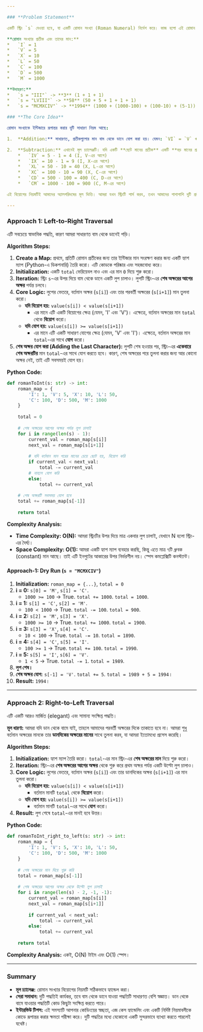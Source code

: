 ```yaml
---

### **Problem Statement**

একটি স্ট্রিং `s` দেওয়া হবে, যা একটি রোমান সংখ্যা (Roman Numeral) নির্দেশ করে। কাজ হলো এই রোমান সংখ্যাটিকে ইন্টিজারে (Integer) রূপান্তর করা।

**রোমান সংখ্যার প্রতীক এবং তাদের মান:**
*   `I` = 1
*   `V` = 5
*   `X` = 10
*   `L` = 50
*   `C` = 100
*   `D` = 500
*   `M` = 1000

**উদাহরণ:**
*   `s = "III"` -> **3** (1 + 1 + 1)
*   `s = "LVIII"` -> **58** (50 + 5 + 1 + 1 + 1)
*   `s = "MCMXCIV"` -> **1994** (1000 + (1000-100) + (100-10) + (5-1))

### **The Core Idea**

রোমান সংখ্যাকে ইন্টিজারে রূপান্তর করার দুটি সাধারণ নিয়ম আছে:

1.  **Addition:** সাধারণত, প্রতীকগুলোর মান বাম থেকে ডানে যোগ করা হয়। যেমন: `VI` = `V` + `I` = 5 + 1 = 6। `XXI` = `X` + `X` + `I` = 10 + 10 + 1 = 21।

2.  **Subtraction:** এখানেই মূল চ্যালেঞ্জটি। যদি একটি **ছোট মানের প্রতীক** একটি **বড় মানের প্রতীকের আগে** বসে, তবে ছোট মানটি বড় মান থেকে বিয়োগ করা হয়।
    *   `IV` = 5 - 1 = 4 (I, V-এর আগে)
    *   `IX` = 10 - 1 = 9 (I, X-এর আগে)
    *   `XL` = 50 - 10 = 40 (X, L-এর আগে)
    *   `XC` = 100 - 10 = 90 (X, C-এর আগে)
    *   `CD` = 500 - 100 = 400 (C, D-এর আগে)
    *   `CM` = 1000 - 100 = 900 (C, M-এর আগে)

এই বিয়োগের নিয়মটিই আমাদের অ্যালগরিদমের মূল ভিত্তি। আমরা যখন স্ট্রিংটি পার্স করব, তখন আমাদের পাশাপাশি দুটি প্রতীকের মান তুলনা করতে হবে।

---
```


### **Approach 1: Left-to-Right Traversal**

এটি সবচেয়ে স্বাভাবিক পদ্ধতি, কারণ আমরা সাধারণত বাম থেকে ডানেই পড়ি।

**Algorithm Steps:**
1.  **Create a Map:** প্রথমে, প্রতিটি রোমান প্রতীকের জন্য তার ইন্টিজার মান সংরক্ষণ করার জন্য একটি হ্যাশ ম্যাপ (Python-এ ডিকশনারি) তৈরি করো। এটি কোডকে পরিষ্কার এবং সহজবোধ্য করে।
2.  **Initialization:** একটি `total` ভেরিয়েবল নাও এবং এর মান `0` দিয়ে শুরু করো।
3.  **Iteration:** স্ট্রিং `s`-এর উপর দিয়ে বাম থেকে ডানে একটি লুপ চালাও। লুপটি স্ট্রিং-এর **শেষ অক্ষরের আগের অক্ষর** পর্যন্ত চলবে।
4.  **Core Logic:** লুপের ভেতরে, বর্তমান অক্ষর (`s[i]`) এবং তার পরবর্তী অক্ষরের (`s[i+1]`) মান তুলনা করো।
    *   **যদি বিয়োগ হয়:** `value(s[i]) < value(s[i+1])`
        *   এর মানে এটি একটি বিয়োগের ক্ষেত্র (যেমন, 'I' এবং 'V')। এক্ষেত্রে, বর্তমান অক্ষরের মান `total` থেকে **বিয়োগ** করো।
    *   **যদি যোগ হয়:** `value(s[i]) >= value(s[i+1])`
        *   এর মানে এটি একটি সাধারণ যোগের ক্ষেত্র (যেমন, 'V' এবং 'I')। এক্ষেত্রে, বর্তমান অক্ষরের মান `total`-এর সাথে **যোগ** করো।
5.  **শেষ অক্ষর যোগ করা (Adding the Last Character):** লুপটি শেষ হওয়ার পর, স্ট্রিং-এর **একেবারে শেষ অক্ষরটির** মান `total`-এর সাথে যোগ করতে হবে। কারণ, শেষ অক্ষরের পরে তুলনা করার জন্য আর কোনো অক্ষর নেই, তাই এটি সবসময়ই যোগ হয়।

**Python Code:**
```python
def romanToInt(s: str) -> int:
    roman_map = {
        'I': 1, 'V': 5, 'X': 10, 'L': 50,
        'C': 100, 'D': 500, 'M': 1000
    }
    
    total = 0
    
    # শেষ অক্ষরের আগের অক্ষর পর্যন্ত লুপ চালাই
    for i in range(len(s) - 1):
        current_val = roman_map[s[i]]
        next_val = roman_map[s[i+1]]
        
        # যদি বর্তমান মান পরের মানের চেয়ে ছোট হয়, বিয়োগ করি
        if current_val < next_val:
            total -= current_val
        # নাহলে যোগ করি
        else:
            total += current_val
            
    # শেষ অক্ষরটি সবসময় যোগ হবে
    total += roman_map[s[-1]]
    
    return total

```

**Complexity Analysis:**
*   **Time Complexity: O(N):** আমরা স্ট্রিংটির উপর দিয়ে মাত্র একবার লুপ চালাই, যেখানে N হলো স্ট্রিং-এর দৈর্ঘ্য।
*   **Space Complexity: O(1):** আমরা একটি হ্যাশ ম্যাপ ব্যবহার করছি, কিন্তু এতে মাত্র ৭টি ধ্রুবক (constant) মান আছে। তাই এটি ইনপুটের আকারের উপর নির্ভরশীল নয়। স্পেস কমপ্লেক্সিটি কনস্ট্যান্ট।

#### **Approach-1: Dry Run (`s = "MCMXCIV"`)**
1.  **Initialization:** `roman_map = {...}`, `total = 0`
2.  **i = 0:** `s[0] = 'M'`, `s[1] = 'C'`.
    *   `1000 >= 100` -> True. `total += 1000`. `total = 1000`.
3.  **i = 1:** `s[1] = 'C'`, `s[2] = 'M'`.
    *   `100 < 1000` -> True. `total -= 100`. `total = 900`.
4.  **i = 2:** `s[2] = 'M'`, `s[3] = 'X'`.
    *   `1000 >= 10` -> True. `total += 1000`. `total = 1900`.
5.  **i = 3:** `s[3] = 'X'`, `s[4] = 'C'`.
    *   `10 < 100` -> True. `total -= 10`. `total = 1890`.
6.  **i = 4:** `s[4] = 'C'`, `s[5] = 'I'`.
    *   `100 >= 1` -> True. `total += 100`. `total = 1990`.
7.  **i = 5:** `s[5] = 'I'`, `s[6] = 'V'`.
    *   `1 < 5` -> True. `total -= 1`. `total = 1989`.
8.  **লুপ শেষ।**
9.  **শেষ অক্ষর যোগ:** `s[-1] = 'V'`. `total += 5`. `total = 1989 + 5 = 1994`।
10. **Result:** `1994`।

---

### **Approach 2: Right-to-Left Traversal**

এটি একটি আরও মার্জিত (elegant) এবং সামান্য সংক্ষিপ্ত পদ্ধতি।

**মূল ধারণা:**
আমরা যদি ডান থেকে বামে যাই, তাহলে আমাদের পরবর্তী অক্ষরের দিকে তাকাতে হবে না। আমরা শুধু বর্তমান অক্ষরের মানকে তার **ডানদিকের অক্ষরের মানের** সাথে তুলনা করব, যা আমরা ইতোমধ্যে প্রসেস করেছি।

**Algorithm Steps:**
1.  **Initialization:** হ্যাশ ম্যাপ তৈরি করো। `total`-এর মান স্ট্রিং-এর **শেষ অক্ষরের মান** দিয়ে শুরু করো।
2.  **Iteration:** স্ট্রিং-এর **শেষ অক্ষরের আগের অক্ষর** থেকে শুরু করে প্রথম অক্ষর পর্যন্ত একটি উল্টো লুপ চালাও।
3.  **Core Logic:** লুপের ভেতরে, বর্তমান অক্ষর (`s[i]`) এবং তার ডানদিকের অক্ষর (`s[i+1]`) এর মান তুলনা করো।
    *   **যদি বিয়োগ হয়:** `value(s[i]) < value(s[i+1])`
        *   বর্তমান মানটি `total` থেকে **বিয়োগ** করো।
    *   **যদি যোগ হয়:** `value(s[i]) >= value(s[i+1])`
        *   বর্তমান মানটি `total`-এর সাথে **যোগ** করো।
4.  **Result:** লুপ শেষে `total`-এর মানই হবে উত্তর।

**Python Code:**
```python
def romanToInt_right_to_left(s: str) -> int:
    roman_map = {
        'I': 1, 'V': 5, 'X': 10, 'L': 50,
        'C': 100, 'D': 500, 'M': 1000
    }
    
    # শেষ অক্ষরের মান দিয়ে শুরু করি
    total = roman_map[s[-1]]
    
    # শেষ অক্ষরের আগের অক্ষর থেকে উল্টো লুপ চালাই
    for i in range(len(s) - 2, -1, -1):
        current_val = roman_map[s[i]]
        next_val = roman_map[s[i+1]]
        
        if current_val < next_val:
            total -= current_val
        else:
            total += current_val
            
    return total
```

**Complexity Analysis:** একই, O(N) টাইম এবং O(1) স্পেস।

---

### **Summary**

*   **মূল চ্যালেঞ্জ:** রোমান সংখ্যার বিয়োগের নিয়মটি সঠিকভাবে হ্যান্ডেল করা।
*   **সেরা সমাধান:** দুটি পদ্ধতিই কার্যকর, তবে বাম থেকে ডানে যাওয়া পদ্ধতিটি সাধারণত বেশি স্বজ্ঞাত। ডান থেকে বামে যাওয়ার পদ্ধতিটি কোড কিছুটা সংক্ষিপ্ত করতে পারে।
*   **ইন্টারভিউ টিপস:** এই সমস্যাটি আপনার কোডিংয়ের স্বচ্ছতা, এজ কেস হ্যান্ডেলিং এবং একটি নির্দিষ্ট নিয়মাবলীকে কোডে রূপান্তর করার ক্ষমতা পরীক্ষা করে। দুটি পদ্ধতির মধ্যে যেকোনো একটি সুন্দরভাবে ব্যাখ্যা করতে পারলেই যথেষ্ট।
